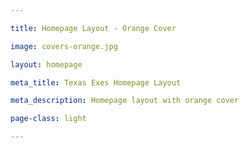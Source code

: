 ```yaml
---

title: Homepage Layout - Orange Cover

image: covers-orange.jpg

layout: homepage

meta_title: Texas Exes Homepage Layout

meta_description: Homepage layout with orange cover

page-class: light

---
```



